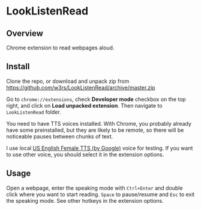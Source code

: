 # LookListenRead

## Overview

Chrome extension to read webpages aloud.

## Install

Clone the repo, or download and unpack zip from https://github.com/w3rs/LookListenRead/archive/master.zip

Go to `chrome://extensions`, check **Developer mode** checkbox on the top right, and click on **Load unpacked extension**.
Then navigate to `LookListenRead` folder.

You need to have TTS voices installed.
With Chrome, you probably already have some preinstalled, but they are likely to be remote, so there will be noticeable pauses between chunks of text.

I use local [US English Female TTS (by Google)](https://chrome.google.com/webstore/detail/google-voice-by-google/kcnhkahnjcbndmmehfkdnkjomaanaooo?hl=en) voice for testing. If you want to use other voice, you should select it in the extension options.

## Usage

Open a webpage, enter the speaking mode with `Ctrl+Enter` and double click where you want to start reading. `Space` to pause/resume and `Esc` to exit the speaking mode. See other hotkeys in the extension options.
